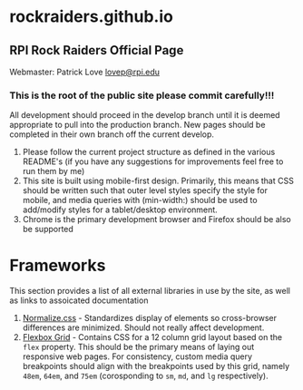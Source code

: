 rockraiders.github.io
=====================
RPI Rock Raiders Official Page
------------------------------
Webmaster: Patrick Love [lovep@rpi.edu](mailto:lovep@rpi.edu)

### This is the root of the public site please commit carefully!!!

All development should proceed in the develop branch until it is deemed appropriate to pull into the production branch.
New pages should be completed in their own branch off the current develop.

1. Please follow the current project structure as defined in the various README's (if you have any suggestions for
improvements feel free to run them by me)
2. This site is built using mobile-first design.  Primarily, this means that CSS should be written such that outer
level styles specify the style for mobile, and media queries with (min-width:) should be used to add/modify styles
for a tablet/desktop environment.
3. Chrome is the primary development browser and Firefox should be also be supported

# Frameworks

This section provides a list of all external libraries in use by the site, as well as links to assoicated documentation

1. [Normalize.css](https://necolas.github.io/normalize.css/) - Standardizes display of elements so cross-browser differences are minimized.  Should not really affect development.
2. [Flexbox Grid](http://flexboxgrid.com/) - Contains CSS for a 12 column grid layout based on the `flex` property.  This should be the primary means of laying out responsive web pages.  For consistency, custom media query breakpoints should align with the breakpoints used by this grid, namely `48em`, `64em`, and `75em` (corosponding to `sm`, `md`, and `lg` respectively).
    
 

